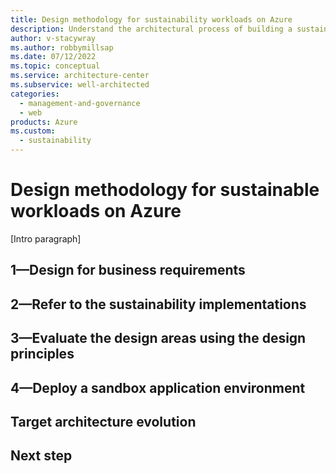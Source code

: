 ```yaml
---
title: Design methodology for sustainability workloads on Azure
description: Understand the architectural process of building a sustainable application on Microsoft Azure.
author: v-stacywray
ms.author: robbymillsap
ms.date: 07/12/2022
ms.topic: conceptual
ms.service: architecture-center
ms.subservice: well-architected
categories:
  - management-and-governance
  - web
products: Azure
ms.custom:
  - sustainability
---
```


# Design methodology for sustainable workloads on Azure

[Intro paragraph]

## 1&mdash;Design for business requirements

## 2&mdash;Refer to the sustainability implementations

## 3&mdash;Evaluate the design areas using the design principles

## 4&mdash;Deploy a sandbox application environment

## Target architecture evolution

## Next step